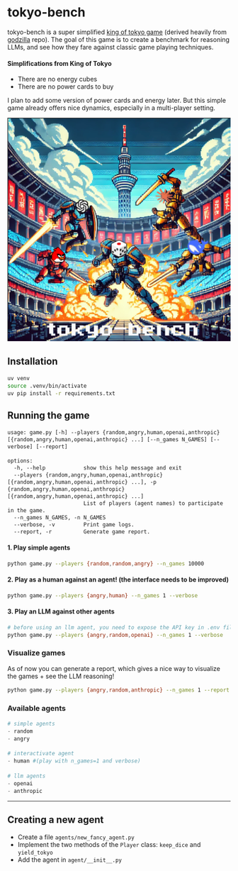 # tokyo-bench

tokyo-bench is a super simplified [king of tokyo game](https://en.wikipedia.org/wiki/King_of_Tokyo) (derived heavily from [godzilla](https://github.com/haraschax/godzilla/) repo). The goal of this game is to create a benchmark for reasoning LLMs, and see how they fare against classic game playing techniques.

#### Simplifications from King of Tokyo
- There are no energy cubes
- There are no power cards to buy

I plan to add some version of power cards and energy later. But this simple game already offers nice dynamics, especially in a multi-player setting.

![cover](cover2.png)

## Installation
```bash
uv venv
source .venv/bin/activate
uv pip install -r requirements.txt
```

## Running the game
```
usage: game.py [-h] --players {random,angry,human,openai,anthropic} [{random,angry,human,openai,anthropic} ...] [--n_games N_GAMES] [--verbose] [--report]

options:
  -h, --help            show this help message and exit
  --players {random,angry,human,openai,anthropic} [{random,angry,human,openai,anthropic} ...], -p {random,angry,human,openai,anthropic} [{random,angry,human,openai,anthropic} ...]
                        List of players (agent names) to participate in the game.
  --n_games N_GAMES, -n N_GAMES
  --verbose, -v         Print game logs.
  --report, -r          Generate game report.
```

#### 1. Play simple agents
```bash
python game.py --players {random,random,angry} --n_games 10000
```


#### 2. Play as a human against an agent! (the interface needs to be improved)
```bash
python game.py --players {angry,human} --n_games 1 --verbose
```

#### 3. Play an LLM against other agents
```bash
# before using an llm agent, you need to expose the API key in .env file at root directory
python game.py --players {angry,random,openai} --n_games 1 --verbose
```

### Visualize games
As of now you can generate a report, which gives a nice way to visualize the games + see the LLM reasoning!
```bash
python game.py --players {angry,random,anthropic} --n_games 1 --report
```

### Available agents
```python
# simple agents
- random
- angry

# interactivate agent
- human #(play with n_games=1 and verbose)

# llm agents
- openai
- anthropic
```

---

## Creating a new agent

- Create a file `agents/new_fancy_agent.py`
- Implement the two methods of the `Player` class: `keep_dice` and `yield_tokyo`
- Add the agent in `agent/__init__.py`
